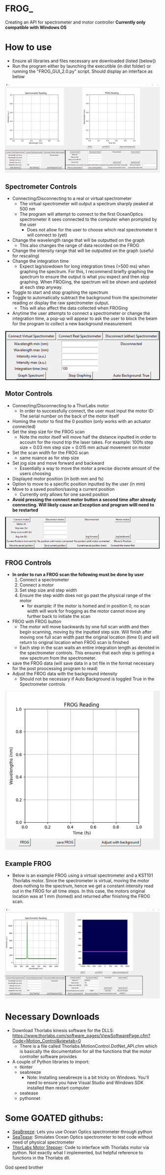 # FROG_
Creating an API for spectrometer and motor controller
**Currently only compatible with Windows OS**

# How to use
* Ensure all libraries and files necessary are downloaded (listed [below])
* Run the program either by launching the executible (in dist folder) or running the "FROG_GUI_2.0.py" script. Should display an interface as below

<img src="tutorial_photos/full_gui.png">

## Spectrometer Controls
* Connecting/Disconnecting to a real or virtual spectrometer
  * The virtual spectrometer will output a spectrum sharply peaked at 500 nm
  * The program will attempt to connect to the first OceanOptics spectrometer it sees connected to the computer when prompted by the user
    * Does not allow for the user to choose which real spectrometer it will connect to (yet)
* Change the wavelength range that will be outputted on the graph
  * This also changes the range of data recorded on the FROG
* Change the intensity range that will be outputted on the graph (useful for rescaling)
* Change the integration time
  * Expect lag/slowdown for long integration times (>500 ms) when graphing the spectrum. For this, I recommend briefly graphing the spectrum to ensure the output is what you expect and then stop graphing. When FROGing, the spectrum will be shown and updated at each step anyway.
* Toggle to start and stop graphing the spectrum
* Toggle to automatically subtract the background from the spectrometer reading or display the raw spectrometer output.
  * This will also affect the data collected when FROGing
* Anytime the user attempts to connect a spectrometer or change the integration time, a pop-up will appear to ask the user to block the beam for the program to collect a new background measurement

<img src="tutorial_photos/spec_controls.png">

## Motor Controls
* Connecting/Disconnecting to a ThorLabs motor
  * In order to successfully connect, the user must input the motor ID: The serial number on the back of the motor itself
* Homing the motor to find the 0 position (only works with an actuator connected)
* Set the step size for the FROG scan
  * Note the motor itself will move half the distance inputted in order to accoutn for the round trip the laser takes. For example: 100fs step size = 0.03 mm step size = 0.015 mm actual movement on motor
* Set the scan width for the FROG scan
  * same nuance as for step size
* Set jog size and move forward and backward
  * Essentially a way to move the motor a precise discrete amount of the users choosing
* Displayed motor position (in both mm and fs)
* Option to move to a specific position inputted by the user (in mm)
* Move to a saved position/saving a current position
  * Currently only allows for one saved position
* **Avoid pressing the connect motor button a second time after already connecting. Will likely cause an Exception and program willl need to be restarted**

<img src="tutorial_photos/motor_controls.png">

## FROG Controls
* **In order to run a FROG scan the following must be done by user**
  1. Connect a spectrometer
  2. Connect a motor
  3. Set step size and step width
  4. Ensure the step width does not go past the physical range of the motor
     * for example: if the motor is homed and in position 0, no scan width will work for frogging as the motor cannot move any further back to initiate the scan
* FROG with FROG button
  * The motor will move backwards by one full scan width and then begin scanning, moving by the inputted step size. Will finish after moving one full scan width past the original location (time 0) and will return to original location when FROG scan is finished
  * Each step in the scan waits an entire integration length as denoted in the spectrometer controls. This ensures that each step is getting a new spectrum from the spectrometer.
* save the FROG data (will save data in a txt file in the format necessary for the post proocessing program to read)
* Adjust the FROG data with the background intensity
  * Should not be necessary if Auto Background is toggled True in the Spectrometer controls

<img src="tutorial_photos/frog_controls.png">

## Example FROG
* Below is an example FROG using a virtual spectrometer and a KST101 Thorlabs motor. Since the spectrometer is virtual, moving the motor does nothing to the spectrum, hence we get a constant intensity read out in the FROG for all time steps. In this case, the motors original location was at 1 mm (homed) and returned after finishing the FROG scan.

<img src="tutorial_photos/example_frog.png">

# Necessary Downloads
* Download Thorlabs kinesis software for the DLLS: https://www.thorlabs.com/software_pages/ViewSoftwarePage.cfm?Code=Motion_Control&viewtab=0
  * There is a file called Thorlabs.MotionControl.DotNet_API.chm which is basically the documentation for all the functions that the motor controller software provides
* A couple of Python libraries to import:
  * tkinter
  * seabreeze
    * Note: Installing seeabreeze is a bit tricky on Windows. You'll need to ensure you have Visual Studio and Windows SDK installed then restart computer
  * seatease
  * pythonnet

# Some GOATED githubs:
* [SeaBreeze](https://github.com/ap--/python-seabreeze): Lets you use Ocean Optics spectrometer through python
* [SeaTease](https://github.com/jonathanvanschenck/python-seatease): Simulates Ocean Optics spectrometer to test code without need of physical spectrometer
* [ThorLabs Motor Stepper](https://github.com/rwalle/py_thorlabs_ctrl/blob/master/py_thorlabs_ctrl/kinesis/motor.py): Code to interface with Thorlabs motor via python. Not exactly what I implemented, but helpful reference to functions in the Thorlabs dll.

God speed brother
